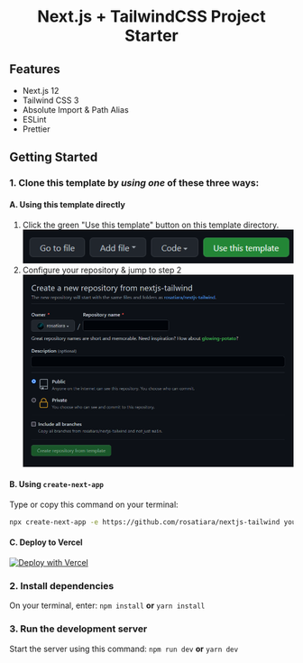 <div align="center">
  <h1>Next.js + TailwindCSS Project Starter</h1>
</div>

## Features
- Next.js 12
- Tailwind CSS 3
- Absolute Import & Path Alias
- ESLint
- Prettier

## Getting Started
### 1. Clone this template by _**using one**_ of these three ways:
#### A. Using this template directly
1. Click the green "Use this template" button on this template directory.
![use-this-template-button](misc/use-this-template.png)
2. Configure your repository & jump to step 2
![use-this-template-button](misc/use-this-template-2.png)
#### B. Using `create-next-app`
Type or copy this command on your terminal:
```bash
npx create-next-app -e https://github.com/rosatiara/nextjs-tailwind your_project_name_here
```
#### C. Deploy to Vercel
   [![Deploy with Vercel](https://vercel.com/button)](https://vercel.com/new/git/external?repository-url=https%3A%2F%2Fgithub.com%2Frosatiara%2Fnextjs-tailwind)
### 2. Install dependencies
On your terminal, enter:
`npm install` 
**or** 
`yarn install`
### 3. Run the development server
Start the server using this command:
`npm run dev`
**or**
`yarn dev`
